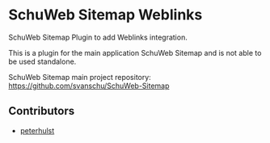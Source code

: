 # SchuWeb Sitemap Weblinks
SchuWeb Sitemap Plugin to add Weblinks integration.

This is a plugin for the main application SchuWeb Sitemap and is not able to be used standalone.

SchuWeb Sitemap main project repository: https://github.com/svanschu/SchuWeb-Sitemap

## Contributors
- [peterhulst](https://github.com/peterhulst)